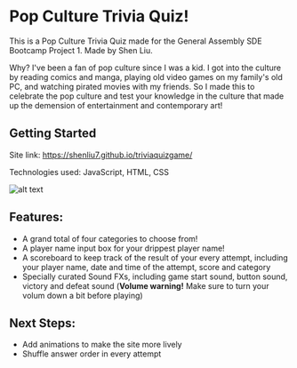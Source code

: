 # Pop Culture Trivia Quiz!

This is a Pop Culture Trivia Quiz made for the General Assembly SDE Bootcamp Project 1. Made by Shen Liu.

Why? I've been a fan of pop culture since I was a kid. I got into the culture by reading comics and manga, playing old video games on my family's old PC, and watching pirated movies with my friends. So I made this to celebrate the pop culture and test your knowledge in the culture that made up the demension of entertainment and contemporary art!

## Getting Started

Site link: https://shenliu7.github.io/triviaquizgame/

Technologies used:  JavaScript, HTML, CSS


![alt text](https://i.ibb.co/hgxnt9r/2024-05-23-161551.png "Main Title Screen")

## Features:
- A grand total of four categories to choose from!
- A player name input box for your drippest player name!
- A scoreboard to keep track of the result of your every attempt, including your player name, date and time of the attempt, score and category
- Specially curated Sound FXs, including game start sound, button sound, victory and defeat sound (**Volume warning!** Make sure to turn your volum down a bit before playing)



## Next Steps: 
- Add animations to make the site more lively
- Shuffle answer order in every attempt
